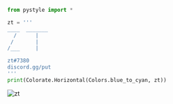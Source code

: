 ```py
from pystyle import *

zt = '''       
____  _______
  /      |                
 /       |
/___     |

zt#7380
discord.gg/put
'''
print(Colorate.Horizontal(Colors.blue_to_cyan, zt))
```
<p align="left"> <img src="https://komarev.com/ghpvc/?username=x8g&label=Profile%20views&color=ff69b4&style=flat-square" alt="zt" /> </p>



 
